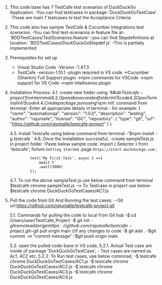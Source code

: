 1. This code base has 7 TestCafe test scenarios of DuckDuckGo Application.
-You can find testcases in package-'DuckDuckGoTestCase'
-These are main 7 testcases to test the Acceptance Criteria

2. This code also has sample TestCafe & Cucumber Integrations test scenarios.
-You can find test-scenarios in feature file at-'BDDTestCases/TestScenarios.feature'
-you can find Stepdefinitions at location- 'BDDTestCases/DuckDuckGoStepdef.js'
-This is partially implemented

3. Prerequisites for set up
    - Visual Studio Code -Version -1.47.3
    - TestCafe -version-1.10.1
    -plugin required in VS code
        ->Cucumber (Gherkin) Full Support plugin
        ->npm commands for VSCode 
        ->npm support for VS Code 
        ->npm Intellisense plugin


4. Installation Process:
    4.1. create new folder using '$Mkdir Testcafe-project' from terminal 
    4.2. Open above created folder in VS code
    4.3 Open Terminal in VS code
    4.4. Create package .json using '$npm init' command from terminal
        -Enter all appropriate details in terminal
            - for example:
            {
                "name": "automationqa",
                "version": "1.0.0",
                "description": "testing",
                "author": "rajumalle",
                "license": "ISC",
                "repository": {
                    "type": "git",
                    "url": "https://github.com/rajumalle/testcafe-project"
                }
            }
 
    4.5. Install Testcafe using below command from terminal
        -'$npm install -g testcafe '
    4.6. Once the Installation successful, 
        -create sampleTest.js in project folder
        -Paste below sample code:
            import { Selector } from 'testcafe';
            fixture `Getting Started`
                .page `https://start.duckduckgo.com` ;

                test('My First Test', async t =>{
                    await t
                    .wait(3000)
                });

    4.7. To run the above sampleTest.js use below command from terminal
        $testcafe chrome sampleTest.js
        --> To Testcase in project use below-
                $testcafe chrome DuckDuckGoTestCases/AC7.js

5. Pull the code from Git And Running the test cases:
    --Git url:https://github.com/rajumalle/testcafe-project.git

    5.1. Commands for pulling the code to local from Git hub
        -$ cd /Users/user/TestCafe_Project
        -$ git init
        -$git remote add origin https://github.com/rajumalle/testcafe-project.git
        -$git pull origin main
        //if any changes to code
        -$ git add .
        -$git commit -m "commit message"
        -$git push origin main


    5.2. open the pulled code-base in VS code,
        5.2.1. Actual Test case are inside of package 'DuckDuckGoTestCase',
            - Test cases are named as Ac1, AC2 etc.
        5.2.2. To Run test cases, use below commnad,
           -$ testcafe chrome DuckDuckGoTestCases/AC1.js 
           -$ testcafe chrome DuckDuckGoTestCases/AC2.js 
           -$ testcafe chrome DuckDuckGoTestCases/AC3.js 
           -$ testcafe chrome DuckDuckGoTestCases/AC4.js 
        
    




        


